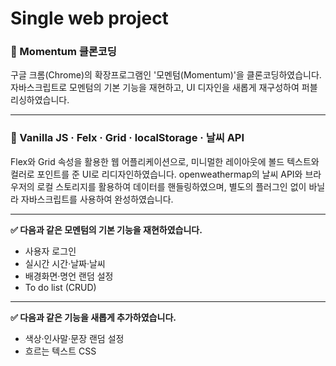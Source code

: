 # Single web project


### 📌 Momentum 클론코딩

구글 크롬(Chrome)의 확장프로그램인 '모멘텀(Momentum)'을 클론코딩하였습니다. 자바스크립트로 모멘텀의 기본 기능을 재현하고, UI 디자인을 새롭게 재구성하여 퍼블리싱하였습니다.

----
### 📝 Vanilla JS · Felx · Grid · localStorage · 날씨 API

Flex와 Grid 속성을 활용한 웹 어플리케이션으로, 미니멀한 레이아웃에 볼드 텍스트와 컬러로 포인트를 준 UI로 리디자인하였습니다. openweathermap의 날씨 API와 브라우저의 로컬 스토리지를 활용하여 데이터를 핸들링하였으며, 별도의 플러그인 없이 바닐라 자바스크립트를 사용하여 완성하였습니다.

----

**✅ 다음과 같은 모멘텀의 기본 기능을 재현하였습니다.**
- 사용자 로그인
- 실시간 시간·날짜·날씨
- 배경화면·명언 랜덤 설정
- To do list (CRUD)
----
**✅ 다음과 같은 기능을 새롭게 추가하였습니다.**
- 색상·인사말·문장 랜덤 설정
- 흐르는 텍스트 CSS
